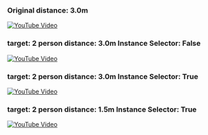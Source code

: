 ### Original  distance:  3.0m
[![YouTube Video](https://img.youtube.com/vi/8zv4crTuyuE/sddefault.jpg)](https://www.youtube.com/watch?v=8zv4crTuyuE)

### target: 2 person  distance: 3.0m Instance Selector: False
[![YouTube Video](https://img.youtube.com/vi/m02TdfWuAE0/sddefault.jpg)](https://www.youtube.com/watch?v=m02TdfWuAE0)

### target: 2 person distance: 3.0m Instance Selector: True
[![YouTube Video](https://img.youtube.com/vi/76E-JHQBkmQ/sddefault.jpg)](https://www.youtube.com/watch?v=76E-JHQBkmQ)

### target: 2 person  distance: 1.5m Instance Selector: True
[![YouTube Video](https://img.youtube.com/vi/DawAjLboVxY/sddefault.jpg)](https://www.youtube.com/watch?v=DawAjLboVxY)
